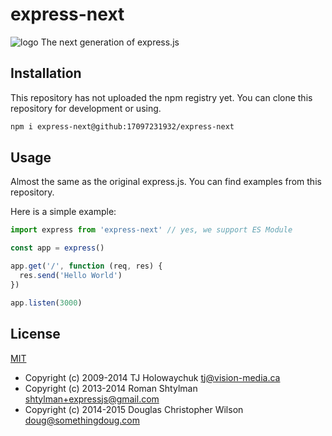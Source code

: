 # express-next
![logo](https://user-images.githubusercontent.com/61080186/179174030-d8fff031-89f2-4ba5-ac52-9d31c926ced0.png)
The next generation of express.js

## Installation
This repository has not uploaded the npm registry yet.
You can clone this repository for development or using.

```sh
npm i express-next@github:17097231932/express-next
```

## Usage
Almost the same as the original express.js.
You can find examples from this repository.

Here is a simple example:
```js
import express from 'express-next' // yes, we support ES Module

const app = express()

app.get('/', function (req, res) {
  res.send('Hello World')
})

app.listen(3000)
```

## License

[MIT](LICENSE)
- Copyright (c) 2009-2014 TJ Holowaychuk <tj@vision-media.ca>
- Copyright (c) 2013-2014 Roman Shtylman <shtylman+expressjs@gmail.com>
- Copyright (c) 2014-2015 Douglas Christopher Wilson <doug@somethingdoug.com>
